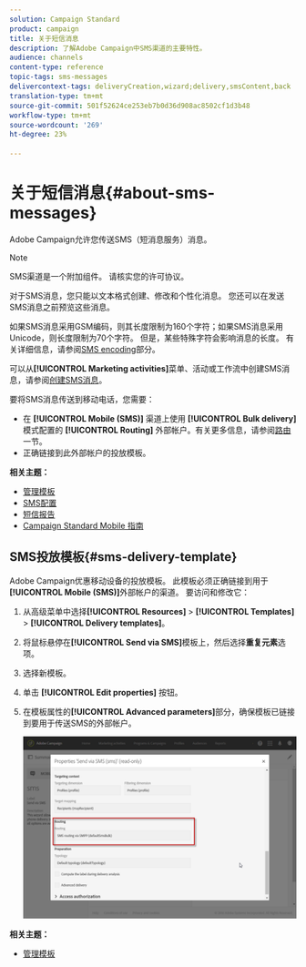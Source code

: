 ```yaml
---
solution: Campaign Standard
product: campaign
title: 关于短信消息
description: 了解Adobe Campaign中SMS渠道的主要特性。
audience: channels
content-type: reference
topic-tags: sms-messages
delivercontext-tags: deliveryCreation,wizard;delivery,smsContent,back
translation-type: tm+mt
source-git-commit: 501f52624ce253eb7b0d36d908ac8502cf1d3b48
workflow-type: tm+mt
source-wordcount: '269'
ht-degree: 23%

---
```



# 关于短信消息{#about-sms-messages}

Adobe Campaign允许您传送SMS（短消息服务）消息。

>[!NOTE]
>
>SMS渠道是一个附加组件。 请核实您的许可协议。

对于SMS消息，您只能以文本格式创建、修改和个性化消息。 您还可以在发送SMS消息之前预览这些消息。

如果SMS消息采用GSM编码，则其长度限制为160个字符；如果SMS消息采用Unicode，则长度限制为70个字符。 但是，某些特殊字符会影响消息的长度。 有关详细信息，请参阅[SMS encoding](../../administration/using/configuring-sms-channel.md#sms-encoding--length-and-transliteration)部分。

可以从&#x200B;**[!UICONTROL Marketing activities]**&#x200B;菜单、活动或工作流中创建SMS消息，请参阅[创建SMS消息](../../channels/using/creating-an-sms-message.md)。

要将SMS消息传送到移动电话，您需要：

* 在 **[!UICONTROL Mobile (SMS)]** 渠道上使用 **[!UICONTROL Bulk delivery]** 模式配置的 **[!UICONTROL Routing]** 外部帐户。有关更多信息，请参阅[路由](../../administration/using/configuring-sms-channel.md#defining-an-sms-routing)一节。
* 正确链接到此外部帐户的投放模板。

**相关主题：**

* [管理模板](../../start/using/marketing-activity-templates.md)
* [SMS配置](../../administration/using/configuring-sms-channel.md#defining-an-sms-routing)
* [短信报告](../../reporting/using/sms-report.md)
* [Campaign Standard Mobile 指南](https://helpx.adobe.com/cn/campaign/kb/acs-mobile.html)

## SMS投放模板{#sms-delivery-template}

Adobe Campaign优惠移动设备的投放模板。 此模板必须正确链接到用于&#x200B;**[!UICONTROL Mobile (SMS)]**&#x200B;外部帐户的渠道。 要访问和修改它：

1. 从高级菜单中选择&#x200B;**[!UICONTROL Resources]** > **[!UICONTROL Templates]** > **[!UICONTROL Delivery templates]**。
1. 将鼠标悬停在&#x200B;**[!UICONTROL Send via SMS]**&#x200B;模板上，然后选择&#x200B;**重复元素**&#x200B;选项。
1. 选择新模板。
1. 单击 **[!UICONTROL Edit properties]** 按钮。
1. 在模板属性的&#x200B;**[!UICONTROL Advanced parameters]**&#x200B;部分，确保模板已链接到要用于传送SMS的外部帐户。

   ![](assets/sms_template.png)

**相关主题：**

* [管理模板](../../start/using/marketing-activity-templates.md)
